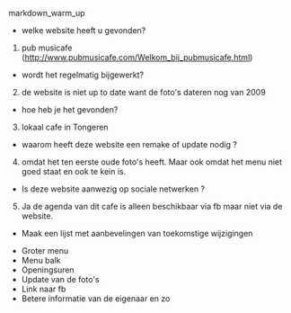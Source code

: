 markdown_warm_up
- welke website heeft u gevonden?
1. pub musicafe (http://www.pubmusicafe.com/Welkom_bij_pubmusicafe.html)
- wordt het regelmatig bijgewerkt?
2. de website is niet up to date want de foto's dateren nog van 2009
- hoe heb je het gevonden?
3.  lokaal cafe in Tongeren
- waarom heeft deze website een remake of update nodig ?
4. omdat het ten eerste oude foto's heeft. Maar ook omdat het menu niet goed staat en ook te kein is.
- Is deze website aanwezig op sociale netwerken ?
5. Ja de agenda van dit cafe is alleen beschikbaar via fb maar niet via de website.
- Maak een lijst met aanbevelingen van toekomstige wijzigingen
* Groter menu
* Menu balk
* Openingsuren
* Update van de foto's
* Link naar fb
* Betere informatie van de eigenaar en zo
